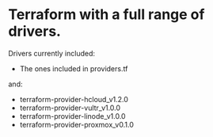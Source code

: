 # Terraform with a full range of drivers.

Drivers currently included:

- The ones included in providers.tf

and:

- terraform-provider-hcloud_v1.2.0
- terraform-provider-vultr_v1.0.0
- terraform-provider-linode_v1.0.0
- terraform-provider-proxmox_v0.1.0


